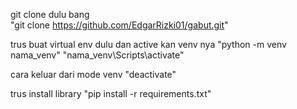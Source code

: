 git clone dulu bang    
"git clone https://github.com/EdgarRizki01/gabut.git"   

trus buat virtual env dulu dan active kan venv nya
"python -m venv nama_venv"
"nama_venv\Scripts\activate"

cara keluar dari mode venv
"deactivate"

trus install library
"pip install -r requirements.txt"

